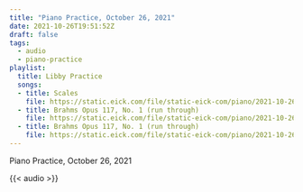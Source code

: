 ```yaml
---
title: "Piano Practice, October 26, 2021"
date: 2021-10-26T19:51:52Z
draft: false
tags:
  - audio
  - piano-practice
playlist:
  title: Libby Practice
  songs:
  - title: Scales
    file: https://static.eick.com/file/static-eick-com/piano/2021-10-26-001.mp3
  - title: Brahms Opus 117, No. 1 (run through)
    file: https://static.eick.com/file/static-eick-com/piano/2021-10-26-002.mp3
  - title: Brahms Opus 117, No. 1 (run through)
    file: https://static.eick.com/file/static-eick-com/piano/2021-10-26-003.mp3
---
```

Piano Practice, October 26, 2021

<!--more-->

{{< audio >}}

